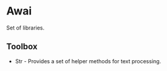 # Awai

Set of libraries.

## Toolbox

* Str - Provides a set of helper methods for text processing.

